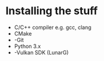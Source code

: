 # Installing the stuff

-   C/C++ compiler e.g. gcc, clang
-   CMake
-   -Git
-   Python 3.x
-   -Vulkan SDK (LunarG)
